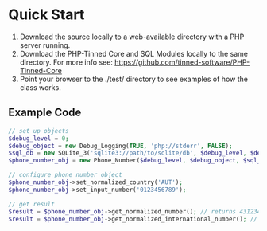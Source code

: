 # Quick Start 

1. Download the source locally to a web-available directory with a PHP server running.
2. Download the PHP-Tinned Core and SQL Modules locally to the same directory. For more info see: https://github.com/tinned-software/PHP-Tinned-Core
3. Point your browser to the ./test/ directory to see examples of how the class works.

## Example Code

```php
// set up objects
$debug_level = 0;
$debug_object = new Debug_Logging(TRUE, 'php://stderr', FALSE);
$sql_db = new SQLite_3('sqlite3://path/to/sqlite/db', $debug_level, $debug_object);
$phone_number_obj = new Phone_Number($debug_level, $debug_object, $sql_db, NULL);

// configure phone number object
$phone_number_obj->set_normalized_country('AUT');
$phone_number_obj->set_input_number('0123456789');

// get result
$result = $phone_number_obj->get_normalized_number(); // returns 43123456789
$result = $phone_number_obj->get_normalized_international_number(); // returns +43123456789
```
